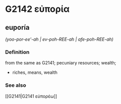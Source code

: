 # G2142 εὐπορία

## euporía

_(yoo-por-ee'-ah | ev-poh-REE-ah | afe-poh-REE-ah)_

### Definition

from the same as G2141; pecuniary resources; wealth; 

- riches, means, wealth

### See also

[[G2141|G2141 εὐπορέω]]
